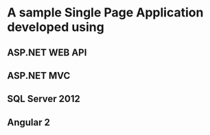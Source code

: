 # A sample Single Page Application developed using

## ASP.NET WEB API
## ASP.NET MVC
## SQL Server 2012
## Angular 2

